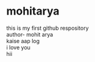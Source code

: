 # mohitarya
this is my first github respository
<br>
author- mohit arya
<br>
kaise aap log
<br>
i love you
<br>
hii
